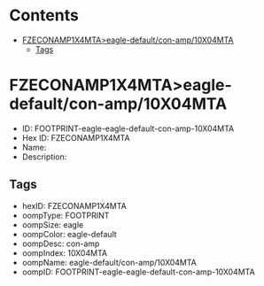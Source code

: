 



Contents
========

* [FZECONAMP1X4MTA>eagle-default/con-amp/10X04MTA](#fzeconamp1x4mtaeagle-defaultcon-amp10x04mta)
	* [Tags](#tags)

# FZECONAMP1X4MTA>eagle-default/con-amp/10X04MTA

- ID: FOOTPRINT-eagle-eagle-default-con-amp-10X04MTA
- Hex ID: FZECONAMP1X4MTA
- Name: 
- Description: 

## Tags

- hexID: FZECONAMP1X4MTA
- oompType: FOOTPRINT
- oompSize: eagle
- oompColor: eagle-default
- oompDesc: con-amp
- oompIndex: 10X04MTA
- oompName: eagle-default/con-amp/10X04MTA
- oompID: FOOTPRINT-eagle-eagle-default-con-amp-10X04MTA
